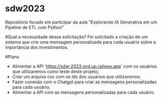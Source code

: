 # sdw2023
Repositório focado em participar da aula "Explorando IA Generativa em um Pipeline de ETL com Python"

#Qual a necessidade dessa solicitação?
Foi solicitado a criação de um sistema que crie uma mensagem personalizada para cada usuário sobre a importância dos investimentos.

#Plano
- Alimentar a API 'https://sdw-2023-prd.up.railway.app' com os usuários que utilizaremos como teste deste projeto;
- Criar um arquivo csv com os Ids dos usuários que utilizaremos;
- Fazer conexão com o Chatgpt para criar as mensagens personalizadas para cada usuário;
- Alimentar a API com as mensagens personalizadas para cada usuário.

